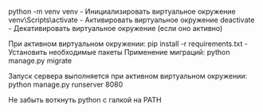 python -m venv venv - Инициализировать виртуальное окружение
venv\Scripts\activate - Активировать виртуальное окружение
deactivate - Декативировать виртуальное окружение (если оно активно)

При активном виртуальном окружении:
pip install -r requirements.txt - Установить необходимые пакеты Применение миграций:
python manage.py migrate

Запуск сервера выполняется при активном виртуальном окружении:
python manage.py runserver 8080

Не забыть воткнуть python с галкой на PATH